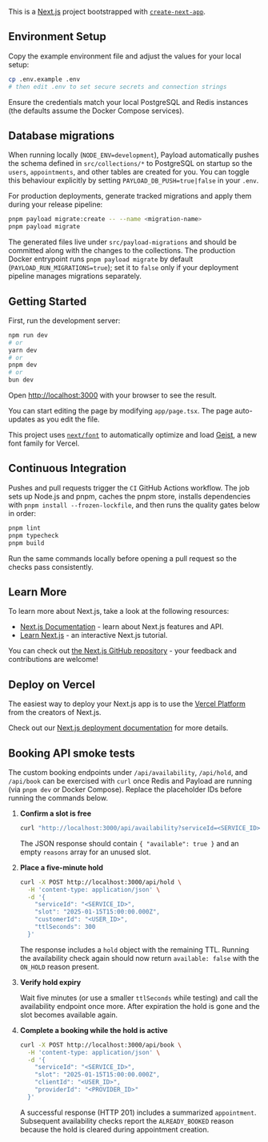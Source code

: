 This is a [Next.js](https://nextjs.org) project bootstrapped with [`create-next-app`](https://nextjs.org/docs/app/api-reference/cli/create-next-app).

## Environment Setup

Copy the example environment file and adjust the values for your local setup:

```bash
cp .env.example .env
# then edit .env to set secure secrets and connection strings
```

Ensure the credentials match your local PostgreSQL and Redis instances (the defaults assume the Docker Compose services).

## Database migrations

When running locally (`NODE_ENV=development`), Payload automatically pushes the schema defined in `src/collections/*` to PostgreSQL on startup so the `users`, `appointments`, and other tables are created for you. You can toggle this behaviour explicitly by setting `PAYLOAD_DB_PUSH=true|false` in your `.env`.

For production deployments, generate tracked migrations and apply them during your release pipeline:

```bash
pnpm payload migrate:create -- --name <migration-name>
pnpm payload migrate
```

The generated files live under `src/payload-migrations` and should be committed along with the changes to the collections. The production Docker entrypoint runs `pnpm payload migrate` by default (`PAYLOAD_RUN_MIGRATIONS=true`); set it to `false` only if your deployment pipeline manages migrations separately.

## Getting Started

First, run the development server:

```bash
npm run dev
# or
yarn dev
# or
pnpm dev
# or
bun dev
```

Open [http://localhost:3000](http://localhost:3000) with your browser to see the result.

You can start editing the page by modifying `app/page.tsx`. The page auto-updates as you edit the file.

This project uses [`next/font`](https://nextjs.org/docs/app/building-your-application/optimizing/fonts) to automatically optimize and load [Geist](https://vercel.com/font), a new font family for Vercel.

## Continuous Integration

Pushes and pull requests trigger the `CI` GitHub Actions workflow. The job sets up Node.js and pnpm, caches the pnpm store, installs dependencies with `pnpm install --frozen-lockfile`, and then runs the quality gates below in order:

```bash
pnpm lint
pnpm typecheck
pnpm build
```

Run the same commands locally before opening a pull request so the checks pass consistently.

## Learn More

To learn more about Next.js, take a look at the following resources:

- [Next.js Documentation](https://nextjs.org/docs) - learn about Next.js features and API.
- [Learn Next.js](https://nextjs.org/learn) - an interactive Next.js tutorial.

You can check out [the Next.js GitHub repository](https://github.com/vercel/next.js) - your feedback and contributions are welcome!

## Deploy on Vercel

The easiest way to deploy your Next.js app is to use the [Vercel Platform](https://vercel.com/new?utm_medium=default-template&filter=next.js&utm_source=create-next-app&utm_campaign=create-next-app-readme) from the creators of Next.js.

Check out our [Next.js deployment documentation](https://nextjs.org/docs/app/building-your-application/deploying) for more details.

## Booking API smoke tests

The custom booking endpoints under `/api/availability`, `/api/hold`, and `/api/book` can be exercised with `curl` once Redis and Payload are running (via `pnpm dev` or Docker Compose). Replace the placeholder IDs before running the commands below.

1. **Confirm a slot is free**

   ```bash
   curl "http://localhost:3000/api/availability?serviceId=<SERVICE_ID>&slot=2025-01-15T15:00:00.000Z"
   ```

   The JSON response should contain `{ "available": true }` and an empty `reasons` array for an unused slot.

2. **Place a five-minute hold**

   ```bash
   curl -X POST http://localhost:3000/api/hold \
     -H 'content-type: application/json' \
     -d '{
       "serviceId": "<SERVICE_ID>",
       "slot": "2025-01-15T15:00:00.000Z",
       "customerId": "<USER_ID>",
       "ttlSeconds": 300
     }'
   ```

   The response includes a `hold` object with the remaining TTL. Running the availability check again should now return `available: false` with the `ON_HOLD` reason present.

3. **Verify hold expiry**

   Wait five minutes (or use a smaller `ttlSeconds` while testing) and call the availability endpoint once more. After expiration the hold is gone and the slot becomes available again.

4. **Complete a booking while the hold is active**

   ```bash
   curl -X POST http://localhost:3000/api/book \
     -H 'content-type: application/json' \
     -d '{
       "serviceId": "<SERVICE_ID>",
       "slot": "2025-01-15T15:00:00.000Z",
       "clientId": "<USER_ID>",
       "providerId": "<PROVIDER_ID>"
     }'
   ```

   A successful response (HTTP 201) includes a summarized `appointment`. Subsequent availability checks report the `ALREADY_BOOKED` reason because the hold is cleared during appointment creation.
